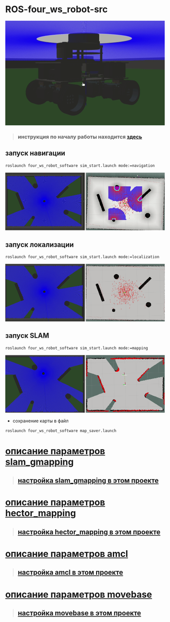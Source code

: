 # ROS-four_ws_robot-src

<p align="center">
<img src="docs/model.gif">
</p>

> ### инструкция по началу работы находится [здесь](docs/DEVELOPMENT.md)

## запуск навигации

```bash
roslaunch four_ws_robot_software sim_start.launch mode:=navigation
```

<p align="center">
<img src="docs/navigation.gif">
</p>

## запуск локализации

```bash
roslaunch four_ws_robot_software sim_start.launch mode:=localization
```

<p align="center">
<img src="docs/localization.gif">
</p>

## запуск SLAM

```bash
roslaunch four_ws_robot_software sim_start.launch mode:=mapping
```

<p align="center">
<img src="docs/slam_gmapping.gif">
</p>

* сохранение карты в файл

```bash
roslaunch four_ws_robot_software map_saver.launch
```

# [описание параметров slam_gmapping](docs/slam_gmapping_params.md)

> ## [настройка slam_gmapping в этом проекте](four_ws_robot_software/config/slam_gmapping_params/slam_gmapping_params_test.yaml)

# [описание параметров hector_mapping](docs/hector_mapping_params.md)

> ## [настройка hector_mapping в этом проекте](four_ws_robot_software/config/hector_mapping_params/hector_mapping_params_test.yaml)

# [описание параметров amcl](docs/amcl_params.md)

> ## [настройка amcl в этом проекте](four_ws_robot_software/config/amcl_params/amcl_params_test.yaml)

# [описание параметров movebase](docs/movebase_params.md)

> ## [настройка movebase в этом проекте](four_ws_robot_software/config/movebase_params/movebase_params_test.yaml)